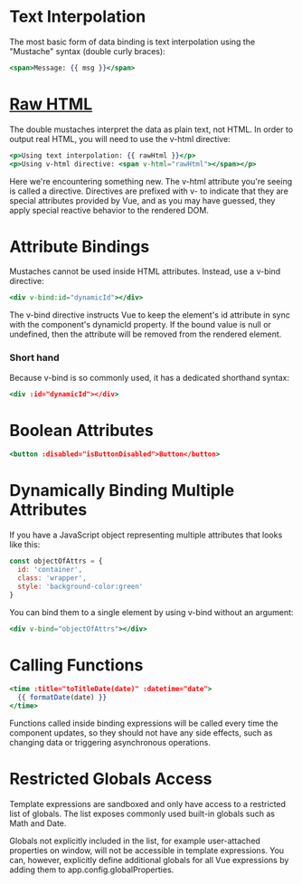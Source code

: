# Text Interpolation

The most basic form of data binding is text interpolation using the "Mustache" syntax (double curly braces):

```jsx
<span>Message: {{ msg }}</span>
```

# [Raw HTML](https://vuejs.org/guide/essentials/template-syntax.html#raw-html)

The double mustaches interpret the data as plain text, not HTML. In order to output real HTML, you will need to use the v-html directive:

```jsx
<p>Using text interpolation: {{ rawHtml }}</p>
<p>Using v-html directive: <span v-html="rawHtml"></span></p>
```

Here we're encountering something new. The v-html attribute you're seeing is called a directive. Directives are prefixed with v- to indicate that they are special attributes provided by Vue, and as you may have guessed, they apply special reactive behavior to the rendered DOM. 

# Attribute Bindings

Mustaches cannot be used inside HTML attributes. Instead, use a v-bind directive:

```jsx
<div v-bind:id="dynamicId"></div>
```

The v-bind directive instructs Vue to keep the element's id attribute in sync with the component's dynamicId property. If the bound value is null or undefined, then the attribute will be removed from the rendered element.

### Short hand

Because v-bind is so commonly used, it has a dedicated shorthand syntax:

```jsx
<div :id="dynamicId"></div>
```

# Boolean Attributes

```jsx
<button :disabled="isButtonDisabled">Button</button>
```

# Dynamically Binding Multiple Attributes

If you have a JavaScript object representing multiple attributes that looks like this:

```js
const objectOfAttrs = {
  id: 'container',
  class: 'wrapper',
  style: 'background-color:green'
}
```

You can bind them to a single element by using v-bind without an argument:

```jsx
<div v-bind="objectOfAttrs"></div>
```

# Calling Functions

```jsx
<time :title="toTitleDate(date)" :datetime="date">
  {{ formatDate(date) }}
</time>
```

Functions called inside binding expressions will be called every time the component updates, so they should not have any side effects, such as changing data or triggering asynchronous operations.

# Restricted Globals Access

Template expressions are sandboxed and only have access to a restricted list of globals. The list exposes commonly used built-in globals such as Math and Date.

Globals not explicitly included in the list, for example user-attached properties on window, will not be accessible in template expressions. You can, however, explicitly define additional globals for all Vue expressions by adding them to app.config.globalProperties.
